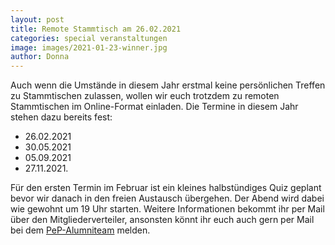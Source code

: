 ```yaml
---
layout: post
title: Remote Stammtisch am 26.02.2021
categories: special veranstaltungen
image: images/2021-01-23-winner.jpg
author: Donna
---
```


Auch wenn die Umstände in diesem Jahr erstmal keine persönlichen Treffen zu Stammtischen zulassen, wollen wir euch trotzdem zu remoten Stammtischen im Online-Format einladen. Die Termine in diesem Jahr stehen dazu bereits fest:

- 26.02.2021
- 30.05.2021 
- 05.09.2021 
- 27.11.2021.
  
Für den ersten Termin im Februar ist ein kleines halbstündiges Quiz geplant bevor wir danach in den freien Austausch übergehen. Der Abend wird dabei wie gewohnt um 19 Uhr starten.
Weitere Informationen bekommt ihr per Mail über den Mitgliederverteiler, ansonsten könnt ihr euch auch gern per Mail bei dem [PeP-Alumniteam](mailto:alumniarbeit@pep-dortmund.org) melden.
